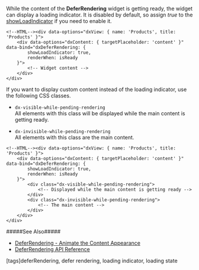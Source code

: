 While the content of the **DeferRendering** widget is getting ready, the widget can display a loading indicator. It is disabled by default, so assign *true* to the [showLoadIndicator](/api-reference/10%20UI%20Widgets/dxDeferRendering/1%20Configuration/showLoadIndicator.md '/Documentation/ApiReference/UI_Widgets/dxDeferRendering/Configuration/#showLoadIndicator') if you need to enable it.

    <!--HTML--><div data-options="dxView: { name: 'Products', title: 'Products' }">
        <div data-options="dxContent: { targetPlaceholder: 'content' }" data-bind="dxDeferRendering: {
            showLoadIndicator: true,
            renderWhen: isReady
        }">
            <!-- Widget content -->
        </div>
    </div>

If you want to display custom content instead of the loading indicator, use the following CSS classes.

- `dx-visible-while-pending-rendering`      
All elements with this class will be displayed while the main content is getting ready.

- `dx-invisible-while-pending-rendering`    
All elements with this class are the main content.

<!---->

    <!--HTML--><div data-options="dxView: { name: 'Products', title: 'Products' }">
        <div data-options="dxContent: { targetPlaceholder: 'content' }" data-bind="dxDeferRendering: {
            showLoadIndicator: true,
            renderWhen: isReady
        }">
            <div class="dx-visible-while-pending-rendering">
                <!-- Displayed while the main content is getting ready -->
            </div>
            <div class="dx-invisible-while-pending-rendering">
                <!-- The main content -->
            </div>
        </div>
    </div>

#####See Also#####
- [DeferRendering - Animate the Content Appearance](/concepts/05%20Widgets/DeferRendering/10%20Animate%20the%20Content%20Appearance.md '/Documentation/Guide/Widgets/DeferRendering/Animate_the_Content_Appearance/')
- [DeferRendering API Reference](/api-reference/10%20UI%20Widgets/dxDeferRendering '/Documentation/ApiReference/UI_Widgets/dxDeferRendering/')

[tags]deferRendering, defer rendering, loading indicator, loading state